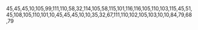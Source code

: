 45,45,45,10,105,99,111,110,58,32,114,105,58,115,101,116,116,105,110,103,115,45,51,45,108,105,110,101,10,45,45,45,10,10,35,32,67,111,110,102,105,103,10,10,84,79,68,79